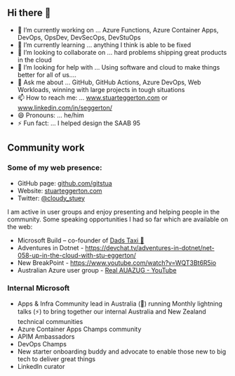 ## Hi there 👋

- 🔭 I’m currently working on ... Azure Functions, Azure Container Apps, DevOps, OpsDev, DevSecOps, DevStuOps
- 🌱 I’m currently learning ... anything I think is able to be fixed
- 👯 I’m looking to collaborate on ... hard problems shipping great products in the cloud
- 🤔 I’m looking for help with ... Using software and cloud to make things better for all of us....
- 💬 Ask me about ... GitHub, GitHub Actions, Azure DevOps, Web Workloads, winning with large projects in tough situations
- 📫 How to reach me: ... www.stuarteggerton.com or www.linkedin.com/in/seggerton/
- 😄 Pronouns: ... he/him
- ⚡ Fun fact: ... I helped design the SAAB 95 

## Community work
### Some of my web presence:
-	GitHub page: [github.com/gitstua](https://github.com/gitstua)
-	Website: [stuarteggerton.com](https://stuarteggerton.com) 
-	Twitter: [@cloudy_stuey](https://twitter.com/cloudy_stuey) 

I am active in user groups and enjoy presenting and helping people in the community. Some speaking opportunities I had so far which are available on the web:
-	Microsoft Build – co-founder of [Dads Taxi 🚕](https://mybuild.microsoft.com/sessions/60842814-8fc3-466c-a738-03b3ee7492e1?source=sessions)
-	Adventures in Dotnet - https://devchat.tv/adventures-in-dotnet/net-058-up-in-the-cloud-with-stu-eggerton/
-	New BreakPoint - https://www.youtube.com/watch?v=WQT3Bt6R5io
-	Australian Azure user group - [Real AUAZUG - YouTube](https://www.youtube.com/channel/UCkyqsgpoyPtvAxMUvDpHXOA)

### Internal Microsoft
- Apps & Infra Community lead in Australia (🦘) running Monthly lightning talks (⚡) to bring together our internal Australia and New Zealand technical communities
- Azure Container Apps Champs community
- APIM Ambassadors
- DevOps Champs
- New starter onboarding buddy and advocate to enable those new to big tech to deliver great things
- LinkedIn curator
